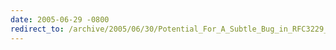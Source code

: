 ```yaml
---
date: 2005-06-29 -0800
redirect_to: /archive/2005/06/30/Potential_For_A_Subtle_Bug_in_RFC3229_Implementations.aspx/
---
```

